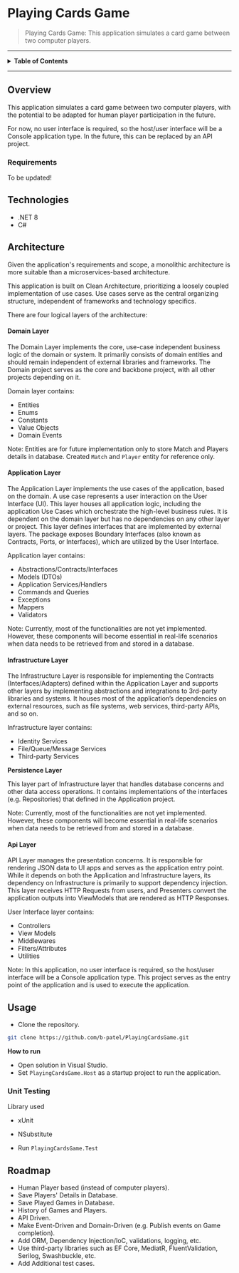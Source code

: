 # Playing Cards Game

> Playing Cards Game: This application simulates a card game between two computer players.

---


<details>
  <summary><strong>Table of Contents</strong></summary>

- [Playing Cards Game](#playing-cards-game)
  - [Overview](#overview)
    - [Requirements](#requirements)
  - [Technologies](#technologies)
  - [Architecture](#architecture)
      - [Domain Layer](#domain-layer)
      - [Application Layer](#application-layer)
      - [Infrastructure Layer](#infrastructure-layer)
      - [Api Layer](#api-layer)
  - [Usage](#usage)
    - [Unit Testing](#unit-testing)
  - [Roadmap](#roadmap)

</details>

---


## Overview

This application simulates a card game between two computer players, with the potential to be adapted for human player participation in the future.

For now, no user interface is required, so the host/user interface will be a Console application type. In the future, this can be replaced by an API project.


### Requirements

To be updated!



## Technologies

- .NET 8
- C#



## Architecture

Given the application's requirements and scope, a monolithic architecture is more suitable than a microservices-based architecture.

This application is built on Clean Architecture, prioritizing a loosely coupled implementation of use cases. Use cases serve as the central organizing structure, independent of frameworks and technology specifics.

There are four logical layers of the architecture: 

#### Domain Layer

The Domain Layer implements the core, use-case independent business logic of the domain or system. It primarily consists of domain entities and should remain independent of external libraries and frameworks. The Domain project serves as the core and backbone project, with all other projects depending on it.

Domain layer contains:

- Entities
- Enums
- Constants
- Value Objects
- Domain Events

Note: Entities are for future implementation only to store Match and Players details in database. Created `Match` and `Player` entity for reference only.

#### Application Layer

The Application Layer implements the use cases of the application, based on the domain. A use case represents a user interaction on the User Interface (UI). This layer houses all application logic, including the application Use Cases which orchestrate the high-level business rules. It is dependent on the domain layer but has no dependencies on any other layer or project. This layer defines interfaces that are implemented by external layers. The package exposes Boundary Interfaces (also known as Contracts, Ports, or Interfaces), which are utilized by the User Interface.

Application layer contains:

- Abstractions/Contracts/Interfaces
- Models (DTOs)
- Application Services/Handlers
- Commands and Queries
- Exceptions
- Mappers
- Validators

Note: Currently, most of the functionalities are not yet implemented. However, these components will become essential in real-life scenarios when data needs to be retrieved from and stored in a database.

#### Infrastructure Layer

The Infrastructure Layer is responsible for implementing the Contracts (Interfaces/Adapters) defined within the Application Layer and supports other layers by implementing abstractions and integrations to 3rd-party libraries and systems. It houses most of the application’s dependencies on external resources, such as file systems, web services, third-party APIs, and so on.

Infrastructure layer contains:

- Identity Services
- File/Queue/Message Services
- Third-party Services

**Persistence Layer**

This layer part of Infrastructure layer that handles database concerns and other data access operations. It contains implementations of the interfaces (e.g. Repositories) that defined in the Application project.

Note: Currently, most of the functionalities are not yet implemented. However, these components will become essential in real-life scenarios when data needs to be retrieved from and stored in a database.

#### Api Layer

API Layer manages the presentation concerns. It is responsible for rendering JSON data to UI apps and serves as the application entry point. While it depends on both the Application and Infrastructure layers, its dependency on Infrastructure is primarily to support dependency injection. This layer receives HTTP Requests from users, and Presenters convert the application outputs into ViewModels that are rendered as HTTP Responses.

User Interface layer contains:

- Controllers
- View Models
- Middlewares
- Filters/Attributes
- Utilities


Note: In this application, no user interface is required, so the host/user interface will be a Console application type. This project serves as the entry point of the application and is used to execute the application.



## Usage

- Clone the repository.

```sh
git clone https://github.com/b-patel/PlayingCardsGame.git
```


**How to run**

- Open solution in Visual Studio.
- Set `PlayingCardsGame.Host` as a startup project to run the application.



### Unit Testing

Library used

- xUnit
- NSubstitute


- Run `PlayingCardsGame.Test`




## Roadmap

- Human Player based (instead of computer players).
- Save Players' Details in Database.
- Save Played Games in Database.
- History of Games and Players.
- API Driven.
- Make Event-Driven and Domain-Driven (e.g. Publish events on Game completion).
- Add ORM, Dependency Injection/IoC, validations, logging, etc. 
- Use third-party libraries such as EF Core, MediatR, FluentValidation, Serilog, Swashbuckle, etc.
- Add Additional test cases.
